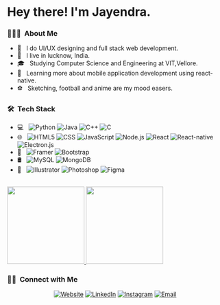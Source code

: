 <h1> Hey there! I'm Jayendra.</h1>


<h3> 👨🏻‍💻 &nbsp;About Me </h3>

- 🤔 &nbsp; I do UI/UX designing and full stack web development.
- 🏢 &nbsp; I live in lucknow, India.
- 🎓 &nbsp; Studying Computer Science and Engineering at VIT,Vellore.
- 📱 &nbsp; Learning more about mobile application development using react-native.
- ⚽ &nbsp; Sketching, football and anime are my mood easers.

<h3> 🛠 &nbsp;Tech Stack</h3>

- 💻 &nbsp;
  ![Python](https://img.shields.io/badge/-Python-333333?style=flat&logo=python)
  ![Java](https://img.shields.io/badge/-Java-333333?style=flat&logo=Java&logoColor=007396)
  ![C++](https://img.shields.io/badge/-C++-333333?style=flat&logo=C%2B%2B&logoColor=00599C)
  ![C](https://img.shields.io/badge/-C-333333?style=flat&logo=C%2B%2B&logoColor=00599C)
- 🌐 &nbsp;
  ![HTML5](https://img.shields.io/badge/-HTML5-333333?style=flat&logo=HTML5)
  ![CSS](https://img.shields.io/badge/-CSS-333333?style=flat&logo=CSS3&logoColor=1572B6)
  ![JavaScript](https://img.shields.io/badge/-JavaScript-333333?style=flat&logo=javascript)
  ![Node.js](https://img.shields.io/badge/-Node.js-333333?style=flat&logo=node.js)
  ![React](https://img.shields.io/badge/-React-333333?style=flat&logo=react)
  ![React-native](https://img.shields.io/badge/-React%20native-333333?style=flat&logo=react)
  ![Electron.js](https://img.shields.io/badge/-Electron.js-333333?style=flat&logo=electron)
- 📔 &nbsp;
  ![Framer](https://img.shields.io/badge/Framer-333333?style=flat&logo=framer)
  ![Bootstrap](https://img.shields.io/badge/-Bootstrap-333333?style=flat&logo=bootstrap&logoColor=563D7C)
- 🛢 &nbsp;
  ![MySQL](https://img.shields.io/badge/-MySQL-333333?style=flat&logo=mysql)
  ![MongoDB](https://img.shields.io/badge/-MongoDB-333333?style=flat&logo=mongodb)
- 🎨 &nbsp;
  ![Illustrator](https://img.shields.io/badge/-Illustrator-333333?style=flat&logo=adobe-illustrator)
  ![Photoshop](https://img.shields.io/badge/-Photoshop-333333?style=flat&logo=adobe-photoshop)
  ![Figma](https://img.shields.io/badge/-Figma-333333?style=flat&logo=figma)

<br/>

<a href="https://github.com/JAYENDRA06">
  <img height="180em" src="https://github-readme-stats.vercel.app/api?username=JAYENDRA06&theme=buefy&show_icons=true" />
  <img height="180em" src="https://github-readme-stats.vercel.app/api/top-langs/?username=JAYENDRA06&theme=buefy&layout=compact" />
</a>

<br/>

<h3> 🤝🏻 &nbsp;Connect with Me </h3>

<p align="center">
<a href="https://this-is-jay.vercel.app/"><img alt="Website" src="https://img.shields.io/badge/Website-this_is_jay.vercel.app-blue?style=flat-square&logo=google-chrome"></a>
<a href="https://www.linkedin.com/in/jayendra-awasthi-938152213/"><img alt="LinkedIn" src="https://img.shields.io/badge/LinkedIn-Jayendra%20Awasthi-blue?style=flat-square&logo=linkedin"></a>
<a href="https://www.instagram.com/jay.awasthi06/"><img alt="Instagram" src="https://img.shields.io/badge/Instagram-jay.awasthi06-blue?style=flat-square&logo=instagram"></a>
<a href="mailto:jayendraawasthi06@gmail.com"><img alt="Email" src="https://img.shields.io/badge/Email-jayendraawasthi06@gmail.com-blue?style=flat-square&logo=gmail"></a>
</p>
